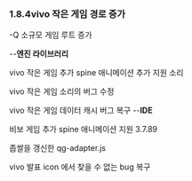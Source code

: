 ### 1.8.4vivo 작은 게임 경로 증가
-Q 소규모 게임 루트 증가

--**엔진 라이브러리**

vivo 작은 게임 추가
spine 애니메이션 추가 지원 소리

vivo 작은 게임 소리의 버그 수정

vivo 작은 게임 데이터 캐시 버그 복구
--**IDE**

비보 게임 추가
spine 애니메이션 지원 3.7.89

좁쌀을 갱신한 qg-adapter.js

vivo 발표 icon 에서 찾을 수 없는 bug 복구
